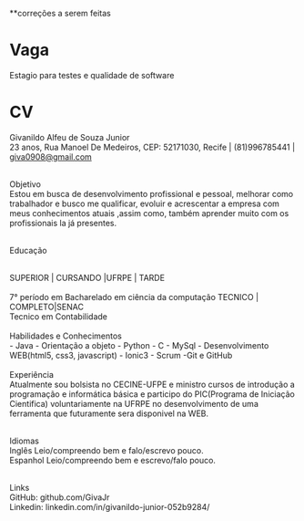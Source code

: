 **correções a serem feitas


Vaga
====

Estagio para testes e qualidade de software

CV
==

Givanildo Alfeu de Souza Junior
<br />
23 anos, Rua Manoel De Medeiros, CEP: 52171030, Recife | (81)996785441 | giva0908@gmail.com
<br />
<br />

Objetivo
<br />
Estou em busca de desenvolvimento profissional e pessoal, melhorar como trabalhador e busco me qualificar, evoluir e acrescentar a empresa com meus conhecimentos atuais ,assim como, também aprender muito com os profissionais la já presentes.
<br />
<br />

Educação

<br />
SUPERIOR | CURSANDO |UFRPE | TARDE
<br />
<br />
7° período em Bacharelado em ciência da computação
TECNICO | COMPLETO|SENAC
<br />
Tecnico em Contabilidade

<br />
<br />
Habilidades e Conhecimentos
<br />
- Java
- Orientação a objeto
- Python
- C
- MySql
- Desenvolvimento WEB(html5, css3, javascript)
- Ionic3
- Scrum
-Git e GitHub
<br />
<br />
Experiência

<br />
Atualmente sou bolsista no CECINE-UFPE e ministro cursos de introdução a programação e informática básica e participo do PIC(Programa de Iniciação Cientifica) voluntariamente na UFRPE no desenvolvimento de uma ferramenta que futuramente sera disponivel na WEB.
<br />
<br />

Idiomas
<br />
Inglês
Leio/compreendo bem e falo/escrevo pouco.
<br />
Espanhol
Leio/compreendo bem e escrevo/falo pouco.
<br />
<br />

Links
<br />
GitHub: github.com/GivaJr
<br />
Linkedin: linkedin.com/in/givanildo-junior-052b9284/



